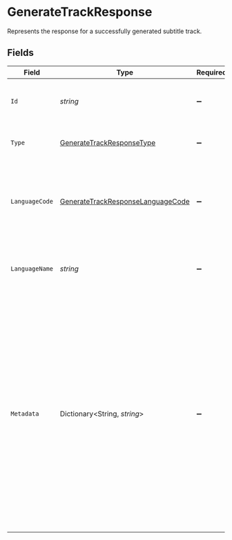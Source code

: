 # GenerateTrackResponse

Represents the response for a successfully generated subtitle track.


## Fields

| Field                                                                                                                                                                                                                                                                  | Type                                                                                                                                                                                                                                                                   | Required                                                                                                                                                                                                                                                               | Description                                                                                                                                                                                                                                                            | Example                                                                                                                                                                                                                                                                |
| ---------------------------------------------------------------------------------------------------------------------------------------------------------------------------------------------------------------------------------------------------------------------- | ---------------------------------------------------------------------------------------------------------------------------------------------------------------------------------------------------------------------------------------------------------------------- | ---------------------------------------------------------------------------------------------------------------------------------------------------------------------------------------------------------------------------------------------------------------------- | ---------------------------------------------------------------------------------------------------------------------------------------------------------------------------------------------------------------------------------------------------------------------- | ---------------------------------------------------------------------------------------------------------------------------------------------------------------------------------------------------------------------------------------------------------------------- |
| `Id`                                                                                                                                                                                                                                                                   | *string*                                                                                                                                                                                                                                                               | :heavy_minus_sign:                                                                                                                                                                                                                                                     | A unique identifier for the generated track.                                                                                                                                                                                                                           | ace60fc7-e876-4fc6-b9d9-c33fa242f84b                                                                                                                                                                                                                                   |
| `Type`                                                                                                                                                                                                                                                                 | [GenerateTrackResponseType](../../Models/Components/GenerateTrackResponseType.md)                                                                                                                                                                                      | :heavy_minus_sign:                                                                                                                                                                                                                                                     | The type of track generated ("subtitle").                                                                                                                                                                                                                              | subtitle                                                                                                                                                                                                                                                               |
| `LanguageCode`                                                                                                                                                                                                                                                         | [GenerateTrackResponseLanguageCode](../../Models/Components/GenerateTrackResponseLanguageCode.md)                                                                                                                                                                      | :heavy_minus_sign:                                                                                                                                                                                                                                                     | The BCP 47 language code representing the language of the generated track.<br/>                                                                                                                                                                                        | en-US                                                                                                                                                                                                                                                                  |
| `LanguageName`                                                                                                                                                                                                                                                         | *string*                                                                                                                                                                                                                                                               | :heavy_minus_sign:                                                                                                                                                                                                                                                     | The full name of the language for the generated track.                                                                                                                                                                                                                 | English                                                                                                                                                                                                                                                                |
| `Metadata`                                                                                                                                                                                                                                                             | Dictionary<String, *string*>                                                                                                                                                                                                                                           | :heavy_minus_sign:                                                                                                                                                                                                                                                     | You can search for videos with specific key value pairs using metadata, when you tag a video in "key" : "value" pairs. Dynamic Metadata allows you to define a key that allows any value pair. You can have maximum of 255 characters and upto 10 entries are allowed. | {<br/>"key1": "value1"<br/>}                                                                                                                                                                                                                                           |